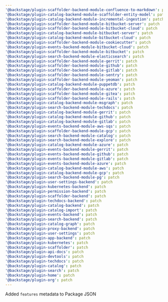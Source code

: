 ```yaml
---
'@backstage/plugin-scaffolder-backend-module-confluence-to-markdown': patch
'@backstage/plugin-catalog-backend-module-scaffolder-entity-model': patch
'@backstage/plugin-catalog-backend-module-incremental-ingestion': patch
'@backstage/plugin-scaffolder-backend-module-bitbucket-server': patch
'@backstage/plugin-scaffolder-backend-module-bitbucket-cloud': patch
'@backstage/plugin-catalog-backend-module-bitbucket-server': patch
'@backstage/plugin-catalog-backend-module-bitbucket-cloud': patch
'@backstage/plugin-scaffolder-backend-module-cookiecutter': patch
'@backstage/plugin-events-backend-module-bitbucket-cloud': patch
'@backstage/plugin-scaffolder-backend-module-bitbucket': patch
'@backstage/plugin-search-backend-module-elasticsearch': patch
'@backstage/plugin-scaffolder-backend-module-gerrit': patch
'@backstage/plugin-scaffolder-backend-module-github': patch
'@backstage/plugin-scaffolder-backend-module-gitlab': patch
'@backstage/plugin-scaffolder-backend-module-sentry': patch
'@backstage/plugin-scaffolder-backend-module-yeoman': patch
'@backstage/plugin-catalog-backend-module-puppetdb': patch
'@backstage/plugin-scaffolder-backend-module-azure': patch
'@backstage/plugin-scaffolder-backend-module-gitea': patch
'@backstage/plugin-scaffolder-backend-module-rails': patch
'@backstage/plugin-catalog-backend-module-msgraph': patch
'@backstage/plugin-search-backend-module-techdocs': patch
'@backstage/plugin-catalog-backend-module-gerrit': patch
'@backstage/plugin-catalog-backend-module-github': patch
'@backstage/plugin-catalog-backend-module-gitlab': patch
'@backstage/plugin-events-backend-module-aws-sqs': patch
'@backstage/plugin-scaffolder-backend-module-gcp': patch
'@backstage/plugin-search-backend-module-catalog': patch
'@backstage/plugin-search-backend-module-explore': patch
'@backstage/plugin-catalog-backend-module-azure': patch
'@backstage/plugin-events-backend-module-gerrit': patch
'@backstage/plugin-events-backend-module-github': patch
'@backstage/plugin-events-backend-module-gitlab': patch
'@backstage/plugin-events-backend-module-azure': patch
'@backstage/plugin-catalog-backend-module-aws': patch
'@backstage/plugin-catalog-backend-module-gcp': patch
'@backstage/plugin-search-backend-module-pg': patch
'@backstage/plugin-user-settings-backend': patch
'@backstage/plugin-kubernetes-backend': patch
'@backstage/plugin-permission-backend': patch
'@backstage/plugin-scaffolder-backend': patch
'@backstage/plugin-techdocs-backend': patch
'@backstage/plugin-catalog-backend': patch
'@backstage/plugin-catalog-import': patch
'@backstage/plugin-events-backend': patch
'@backstage/plugin-search-backend': patch
'@backstage/plugin-catalog-graph': patch
'@backstage/plugin-proxy-backend': patch
'@backstage/plugin-user-settings': patch
'@backstage/plugin-app-backend': patch
'@backstage/plugin-kubernetes': patch
'@backstage/plugin-scaffolder': patch
'@backstage/plugin-api-docs': patch
'@backstage/plugin-devtools': patch
'@backstage/plugin-techdocs': patch
'@backstage/plugin-catalog': patch
'@backstage/plugin-search': patch
'@backstage/plugin-home': patch
'@backstage/plugin-org': patch
---
```


Added `features` metadata to Package JSON
